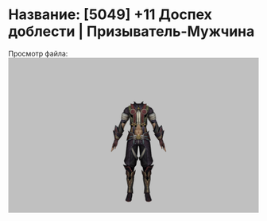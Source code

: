 # Название: [5049] +11 Доспех доблести | Призыватель-Мужчина

Просмотр файла:
![p080003.png](p080003.png)
